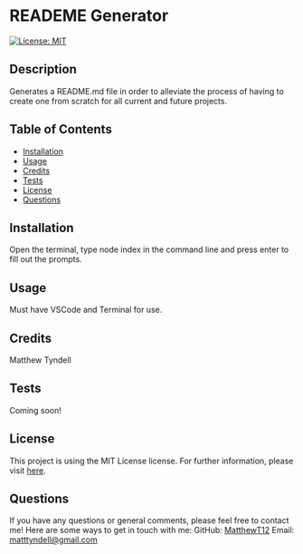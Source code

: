 # READEME Generator
  [![License: MIT](https://img.shields.io/badge/License-MIT-yellow.svg)](https://opensource.org/licenses/MIT)
  ## Description 
  Generates a README.md file in order to alleviate the process of having to create one from scratch for all current and future projects.
  ## Table of Contents
  - [Installation](#installation)
  - [Usage](#usage)
  - [Credits](#credits)
  - [Tests](#tests)
  - [License](#license)
  - [Questions](#questions)
  ## Installation
  Open the terminal, type node index in the command line and press enter to fill out the prompts.
  ## Usage
  Must have VSCode and Terminal for use.
  ## Credits
  Matthew Tyndell
  ## Tests
  Coming soon!
  ## License
  This project is using the MIT License license. For further information, please visit [here](https://choosealicense.com/licenses/).
  ## Questions
  If you have any questions or general comments, please feel free to contact me!
  Here are some ways to get in touch with me:
  GitHub: [MatthewT12](https://github.com/MatthewT12)
  Email: <matttyndell@gmail.com>


